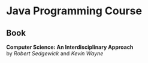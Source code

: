 # Java Programming Course

## Book

**Computer Science: An Interdisciplinary Approach**  
by _Robert Sedgewick_ and _Kevin Wayne_
